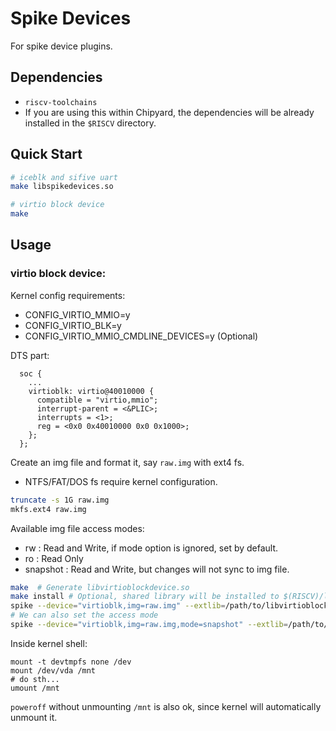 # Spike Devices

For spike device plugins.

## Dependencies
- `riscv-toolchains`
- If you are using this within Chipyard, the dependencies will be already installed in the `$RISCV` directory.

## Quick Start
```bash
# iceblk and sifive uart
make libspikedevices.so

# virtio block device
make 
```

## Usage
### virtio block device:

Kernel config requirements:
- CONFIG_VIRTIO_MMIO=y
- CONFIG_VIRTIO_BLK=y
- CONFIG_VIRTIO_MMIO_CMDLINE_DEVICES=y (Optional)

DTS part:
```
  soc {
    ...
    virtioblk: virtio@40010000 {
      compatible = "virtio,mmio";
      interrupt-parent = <&PLIC>;
      interrupts = <1>;
      reg = <0x0 0x40010000 0x0 0x1000>;
    };
  };
```

Create an img file and format it, say `raw.img` with ext4 fs.
- NTFS/FAT/DOS fs require kernel configuration.
```bash
truncate -s 1G raw.img
mkfs.ext4 raw.img
```

Available img file access modes:
- rw : Read and Write, if mode option is ignored, set by default.
- ro : Read Only
- snapshot : Read and Write, but changes will not sync to img file.

```bash
make  # Generate libvirtioblockdevice.so
make install # Optional, shared library will be installed to $(RISCV)/lib
spike --device="virtioblk,img=raw.img" --extlib=/path/to/libvirtioblockdevice.so bbl
# We can also set the access mode 
spike --device="virtioblk,img=raw.img,mode=snapshot" --extlib=/path/to/libvirtioblockdevice.so bbl
```

Inside kernel shell:
```ash
mount -t devtmpfs none /dev
mount /dev/vda /mnt
# do sth...
umount /mnt
```
`poweroff` without unmounting `/mnt` is also ok, since kernel will automatically unmount it.